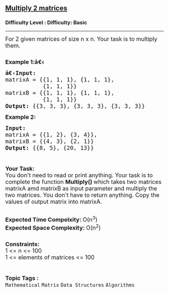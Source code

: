 <h2><a href="https://www.geeksforgeeks.org/problems/multiply-2-matrices4144/1?page=2&category=Matrix&difficulty=Basic,Easy&sortBy=submissions">Multiply 2 matrices</a></h2><h3>Difficulty Level : Difficulty: Basic</h3><hr><div class="problems_problem_content__Xm_eO"><p><span style="font-size: 18px;">For 2 given matrices&nbsp;of size n x n. Your task is to multiply them.</span><br>&nbsp;</p>
<p><span style="font-size: 18px;"><strong>Example 1:</strong></span><span style="font-size: 18px;"><strong>â€‹</strong></span></p>
<pre><span style="font-size: 18px;"><strong>â€‹Input: 
</strong>matrixA = {{1, 1, 1}, {1, 1, 1}, 
           {1, 1, 1}}
matrixB = {{1, 1, 1}, {1, 1, 1},
           {1, 1, 1}}
<strong>Output: </strong>{{3, 3, 3}, {3, 3, 3}, {3, 3, 3}}</span></pre>
<p><span style="font-size: 18px;"><strong>Example 2:</strong></span></p>
<pre><span style="font-size: 18px;"><strong>Input: 
</strong>matrixA = {{1, 2}, {3, 4}},
matrixB = {{4, 3}, {2, 1}}
<strong>Output: </strong>{{8, 5}, {20, 13}}</span>
</pre>
<p>&nbsp;</p>
<p><span style="font-size: 18px;"><strong>Your Task:</strong><br>You don't need to read or print anything. Your task is to complete the function&nbsp;<strong>Multiply()&nbsp;</strong>which takes two matrices matrixA amd matrixB as input parameter and multiply the two matrices. You don't have to return anything. Copy the values of output matrix into matrixA.</span><br>&nbsp;</p>
<p><span style="font-size: 18px;"><strong>Expected Time Compelxity:&nbsp;</strong>O(n<sup>3</sup>)<br><strong>Expected Space Complexity:&nbsp;</strong>O(n<sup>2</sup>)</span><br>&nbsp;</p>
<p><span style="font-size: 18px;"><strong>Constraints:</strong><br>1 &lt;= n &lt;= 100<br>1 &lt;= elements of matrices &lt;= 100</span></p></div><br><p><span style=font-size:18px><strong>Topic Tags : </strong><br><code>Mathematical</code>&nbsp;<code>Matrix</code>&nbsp;<code>Data Structures</code>&nbsp;<code>Algorithms</code>&nbsp;